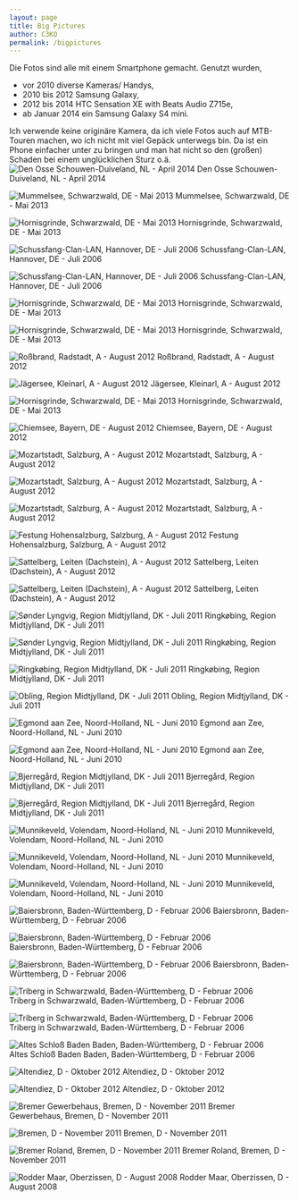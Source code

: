```yaml
---
layout: page
title: Big Pictures
author: C3KO
permalink: /bigpictures
---
```


Die Fotos sind alle mit einem Smartphone gemacht. 
Genutzt wurden,

* vor 2010 diverse Kameras/ Handys,
* 2010 bis 2012 Samsung Galaxy,
* 2012 bis 2014 HTC Sensation XE with Beats Audio Z715e, 
* ab Januar 2014 ein Samsung Galaxy S4 mini.

Ich verwende keine originäre Kamera, da ich viele Fotos auch auf MTB-Touren machen, wo ich nicht mit viel Gepäck unterwegs bin. Da ist ein Phone einfacher unter zu bringen und man hat nicht so den (großen) Schaden bei einem unglücklichen Sturz o.ä.
![Den Osse  Schouwen-Duiveland, NL - April 2014](images/bigpictures/Den-Osse--Schouwen.jpg)
Den Osse  Schouwen-Duiveland, NL - April 2014

![Mummelsee, Schwarzwald, DE - Mai 2013](images/bigpictures/Mummelsee--Schwarzwald.jpg)
Mummelsee, Schwarzwald, DE - Mai 2013

![Hornisgrinde, Schwarzwald, DE - Mai 2013](images/bigpictures/Hornisgrinde--Schwarzwald.jpg)
Hornisgrinde, Schwarzwald, DE - Mai 2013

![Schussfang-Clan-LAN, Hannover, DE - Juli 2006](images/bigpictures/Schussfang-Clan-LAN--Hannover.jpg)
Schussfang-Clan-LAN, Hannover, DE - Juli 2006

![Schussfang-Clan-LAN, Hannover, DE - Juli 2006](images/bigpictures/Schussfang-Clan-LAN--Hannover2.jpg)
Schussfang-Clan-LAN, Hannover, DE - Juli 2006

![Hornisgrinde, Schwarzwald, DE - Mai 2013](images/bigpictures/Hornisgrinde--Schwarzwald2.jpg)
Hornisgrinde, Schwarzwald, DE - Mai 2013

![Hornisgrinde, Schwarzwald, DE - Mai 2013](images/bigpictures/Hornisgrinde--Schwarzwald3.jpg)
Hornisgrinde, Schwarzwald, DE - Mai 2013

![Roßbrand, Radstadt, A - August 2012](images/bigpictures/Ro-brand--Radstadt.jpg)
Roßbrand, Radstadt, A - August 2012

![Jägersee, Kleinarl, A - August 2012](images/bigpictures/J-gersee--Kleinarl.jpg)
Jägersee, Kleinarl, A - August 2012

![Hornisgrinde, Schwarzwald, DE - Mai 2013](images/bigpictures/Hornisgrinde--Schwarzwald4.jpg)
Hornisgrinde, Schwarzwald, DE - Mai 2013

![Chiemsee, Bayern, DE - August 2012](images/bigpictures/Chiemsee--Bayern.jpg)
Chiemsee, Bayern, DE - August 2012

![Mozartstadt, Salzburg, A - August 2012](images/bigpictures/Mozartstadt--Salzburg.jpg)
Mozartstadt, Salzburg, A - August 2012

![Mozartstadt, Salzburg, A - August 2012](images/bigpictures/Mozartstadt--Salzburg2.jpg)
Mozartstadt, Salzburg, A - August 2012

![Mozartstadt, Salzburg, A - August 2012](images/bigpictures/Mozartstadt--Salzburg3.jpg)
Mozartstadt, Salzburg, A - August 2012

![Festung Hohensalzburg, Salzburg, A - August 2012](images/bigpictures/Mozartstadt--Salzburg4.jpg)
Festung Hohensalzburg, Salzburg, A - August 2012

![Sattelberg, Leiten (Dachstein), A - August 2012](images/bigpictures/Sattelbergh-tte--Leiten--Dachstein-.jpg)
Sattelberg, Leiten (Dachstein), A - August 2012

![Sattelberg, Leiten (Dachstein), A - August 2012](images/bigpictures/Sattelbergh-tte--Leiten--Dachstein-2.jpg)
Sattelberg, Leiten (Dachstein), A - August 2012

![Sønder Lyngvig, Region Midtjylland, DK - Juli 2011](images/bigpictures/S-nder-Lyngvig--Region-Midtjylland.jpg)
Ringkøbing, Region Midtjylland, DK - Juli 2011

![Sønder Lyngvig, Region Midtjylland, DK - Juli 2011](images/bigpictures/S-nder-Lyngvig--Region-Midtjylland2.jpg)
Ringkøbing, Region Midtjylland, DK - Juli 2011

![Ringkøbing, Region Midtjylland, DK - Juli 2011](images/bigpictures/Ringk-bing--Region-Midtjylland.jpg)
Ringkøbing, Region Midtjylland, DK - Juli 2011

![Obling, Region Midtjylland, DK - Juli 2011](images/bigpictures/Obling--Region-Midtjylland.jpg)
Obling, Region Midtjylland, DK - Juli 2011

![Egmond aan Zee, Noord-Holland, NL - Juni 2010](images/bigpictures/Egmond-aan-Zee--Noord-Holland.jpg)
Egmond aan Zee, Noord-Holland, NL - Juni 2010

![Egmond aan Zee, Noord-Holland, NL - Juni 2010](images/bigpictures/Egmond-aan-Zee--Noord-Holland2.jpg)
Egmond aan Zee, Noord-Holland, NL - Juni 2010

![Bjerregård, Region Midtjylland, DK - Juli 2011](images/bigpictures/Bjerreg-rd--Region-Midtjylland.jpg)
Bjerregård, Region Midtjylland, DK - Juli 2011

![Bjerregård, Region Midtjylland, DK - Juli 2011](images/bigpictures/Bjerreg-rd--Region-Midtjylland2.jpg)
Bjerregård, Region Midtjylland, DK - Juli 2011

![Munnikeveld, Volendam, Noord-Holland, NL - Juni 2010](images/bigpictures/Munnikeveld--Volendam--Noord-Holland.jpg)
Munnikeveld, Volendam, Noord-Holland, NL - Juni 2010

![Munnikeveld, Volendam, Noord-Holland, NL - Juni 2010](images/bigpictures/Munnikeveld--Volendam--Noord-Holland2.jpg)
Munnikeveld, Volendam, Noord-Holland, NL - Juni 2010

![Munnikeveld, Volendam, Noord-Holland, NL - Juni 2010](images/bigpictures/Munnikeveld--Volendam--Noord-Holland3.jpg)
Munnikeveld, Volendam, Noord-Holland, NL - Juni 2010

![Baiersbronn, Baden-Württemberg, D - Februar 2006](images/bigpictures/Baiersbronn--Baden-W-rttemberg.jpg)
Baiersbronn, Baden-Württemberg, D - Februar 2006

![Baiersbronn, Baden-Württemberg, D - Februar 2006](images/bigpictures/Baiersbronn--Baden-W-rttemberg2.jpg)<br/>
Baiersbronn, Baden-Württemberg, D - Februar 2006

![Baiersbronn, Baden-Württemberg, D - Februar 2006](images/bigpictures/Baiersbronn--Baden-W-rttemberg3.jpg)
Baiersbronn, Baden-Württemberg, D - Februar 2006

![Triberg in Schwarzwald, Baden-Württemberg, D - Februar 2006](images/bigpictures/Triberg-in-Schwarzwald--Baden-W-rttemberg.jpg)<br />
Triberg in Schwarzwald, Baden-Württemberg, D - Februar 2006

![Triberg in Schwarzwald, Baden-Württemberg, D - Februar 2006](images/bigpictures/Triberg-in-Schwarzwald--Baden-W-rttemberg2.jpg)<br />
Triberg in Schwarzwald, Baden-Württemberg, D - Februar 2006

![Altes Schloß Baden Baden, Baden-Württemberg, D - Februar 2006](images/bigpictures/Altes-Schlo--Baden-Baden--Baden-W-rttemberg.jpg)<br />
Altes Schloß Baden Baden, Baden-Württemberg, D - Februar 2006

![Altendiez, D - Oktober 2012](images/bigpictures/Altendiez.jpg)
Altendiez, D - Oktober 2012

![Altendiez, D - Oktober 2012](images/bigpictures/Altendiez2.jpg)
Altendiez, D - Oktober 2012

![Bremer Gewerbehaus, Bremen, D - November 2011](images/bigpictures/Bremer-Gewerbehaus--Bremen.jpg)
Bremer Gewerbehaus, Bremen, D - November 2011

![Bremen, D - November 2011](images/bigpictures/Bremen.jpg)
Bremen, D - November 2011

![Bremer Roland, Bremen, D - November 2011](images/bigpictures/Bremer-Roland--Bremen.jpg)
Bremer Roland, Bremen, D - November 2011

![Rodder Maar, Oberzissen, D - August 2008](images/bigpictures/Rodder-Maar--Oberzissen.jpg)
Rodder Maar, Oberzissen, D - August 2008